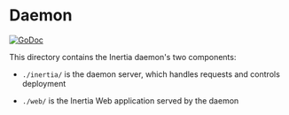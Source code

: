 # Daemon

[![GoDoc](https://godoc.org/github.com/golang/gddo?status.svg)](https://godoc.org/github.com/ubclaunchpad/inertia/daemon/)

This directory contains the Inertia daemon's two components:

- `./inertia/` is the daemon server, which handles requests and controls deployment

- `./web/` is the Inertia Web application served by the daemon
